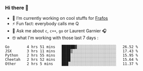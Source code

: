 ### Hi there 👋

<!--
**burgesQ/burgesQ** is a ✨ _special_ ✨ repository because its `README.md` (this file) appears on your GitHub profile.

Here are some ideas to get you started:

- 🌱 I’m currently learning ...
- 👯 I’m looking to collaborate on ...
- 🤔 I’m looking for help with ...
- 📫 How to reach me: ...
- 😄 Pronouns: ...
-->

- 🔭 I’m currently working on cool stuffs for [Frafos](https://www.frafos.com/)
- ⚡ Fun fact: everybody calls me Q 
- 💬 Ask me about `c`, `c++`, `go` or Laurent Garnier 🎧
- 🤓 what I'm working with those last 7 days :
<!--START_SECTION:waka-->
```text
Go        4 hrs 51 mins   ██████▓░░░░░░░░░░░░░░░░░░   26.52 % 
JSX       3 hrs 11 mins   ████▒░░░░░░░░░░░░░░░░░░░░   17.43 % 
Python    2 hrs 55 mins   ████░░░░░░░░░░░░░░░░░░░░░   15.95 % 
Cheetah   2 hrs 52 mins   ████░░░░░░░░░░░░░░░░░░░░░   15.64 % 
Other     2 hrs 5 mins    ███░░░░░░░░░░░░░░░░░░░░░░   11.37 % 
```
<!--END_SECTION:waka-->

